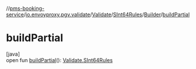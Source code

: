 //[pms-booking-service](../../../../../index.md)/[io.envoyproxy.pgv.validate](../../../index.md)/[Validate](../../index.md)/[SInt64Rules](../index.md)/[Builder](index.md)/[buildPartial](build-partial.md)

# buildPartial

[java]\
open fun [buildPartial](build-partial.md)(): [Validate.SInt64Rules](../index.md)